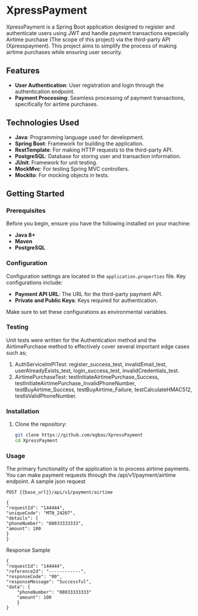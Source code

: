 # XpressPayment

XpressPayment is a Spring Boot application designed to register and authenticate users using JWT and handle payment transactions especially Airtime purchase (The scope of this project) via the third-party API (Xpresspayment). This project aims to simplify the process of making airtime purchases while ensuring user security.

## Features

- **User Authentication**: User registration and login through the authentication endpoint.
- **Payment Processing**: Seamless processing of payment transactions, specifically for airtime purchases.

## Technologies Used

- **Java**: Programming language used for development.
- **Spring Boot**: Framework for building the application.
- **RestTemplate**: For making HTTP requests to the third-party API.
- **PostgreSQL**: Database for storing user and transaction information.
- **JUnit**: Framework for unit testing.
- **MockMvc**: For testing Spring MVC controllers.
- **Mockito**: For mocking objects in tests.

## Getting Started

### Prerequisites

Before you begin, ensure you have the following installed on your machine:

- **Java 8+**
- **Maven**
- **PostgreSQL**

### Configuration

Configuration settings are located in the `application.properties` file. Key configurations include:

- **Payment API URL**: The URL for the third-party payment API.
- **Private and Public Keys**: Keys required for authentication.

Make sure to set these configurations as environmental variables.

### Testing
Unit tests were written for the Authentication method and the AirtimePurchase method to effectively cover several important edge cases such as;
1. AuthServiceImPlTest: register_success_test, invalidEmail_test, userAlreadyExists_test, login_success_test, invalidCredentials_test.
2. AirtimePurchaseTest: testInitiateAirtimePurchase_Success, testInitiateAirtimePurchase_InvalidPhoneNumber, testBuyAirtime_Success, testBuyAirtime_Failure, testCalculateHMAC512, testIsValidPhoneNumber.

### Installation

1. Clone the repository:
   ```bash
   git clone https://github.com/egbas/XpressPayment
   cd XpressPayment

### Usage
The primary functionality of the application is to process airtime payments. You can make payment requests through the /api/v1/payment/airtime endpoint.
A sample json request

    POST {{base_url}}/api/v1/payment/airtime
    
    {
    "requestId": "144444",
    "uniqueCode": "MTN_24207",
    "details": {
    "phoneNumber": "08033333333",
    "amount": 100
    }
    }

Response Sample

    {
    "requestId": "144444",
    "referenceId": "------------",
    "responseCode": "00",
    "responseMessage": "Successful",
    "data": {
        "phoneNumber": "08033333333"
        "amount": 100
        }
    }
